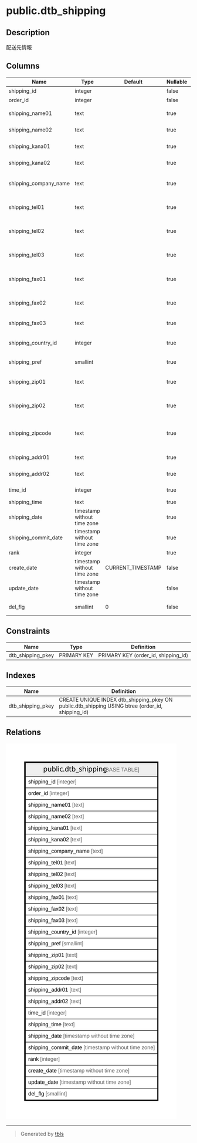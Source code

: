 # public.dtb_shipping

## Description

配送先情報

## Columns

| Name | Type | Default | Nullable | Children | Parents | Comment |
| ---- | ---- | ------- | -------- | -------- | ------- | ------- |
| shipping_id | integer |  | false |  |  | 配送先ID |
| order_id | integer |  | false |  |  | 受注ID |
| shipping_name01 | text |  | true |  |  | 配送先名前(姓) |
| shipping_name02 | text |  | true |  |  | 配送先名前(名) |
| shipping_kana01 | text |  | true |  |  | 配送先カナ(姓) |
| shipping_kana02 | text |  | true |  |  | 配送先カナ(名) |
| shipping_company_name | text |  | true |  |  | 【2.13】配送先会社名 |
| shipping_tel01 | text |  | true |  |  | 配送先電話番号(市外局番) |
| shipping_tel02 | text |  | true |  |  | 配送先電話番号(市内局番) |
| shipping_tel03 | text |  | true |  |  | 配送先電話番号(局番) |
| shipping_fax01 | text |  | true |  |  | 配送先FAX(市外局番) |
| shipping_fax02 | text |  | true |  |  | 配送先FAX(市内局番) |
| shipping_fax03 | text |  | true |  |  | 配送先FAX(局番) |
| shipping_country_id | integer |  | true |  |  | 【2.13】配送先国ID |
| shipping_pref | smallint |  | true |  |  | 都道府県ID |
| shipping_zip01 | text |  | true |  |  | 配送先郵便番号(3桁) |
| shipping_zip02 | text |  | true |  |  | 配送先郵便番号(4桁) |
| shipping_zipcode | text |  | true |  |  | 【2.13】配送先郵便番号(海外対応) |
| shipping_addr01 | text |  | true |  |  | 配送先住所1 |
| shipping_addr02 | text |  | true |  |  | 配送先住所2 |
| time_id | integer |  | true |  |  | 配送時間ID |
| shipping_time | text |  | true |  |  | 配送時間 |
| shipping_date | timestamp without time zone |  | true |  |  | 配達予定日 |
| shipping_commit_date | timestamp without time zone |  | true |  |  | 発送日時 |
| rank | integer |  | true |  |  | 表示順 |
| create_date | timestamp without time zone | CURRENT_TIMESTAMP | false |  |  | 作成日時 |
| update_date | timestamp without time zone |  | false |  |  | 更新日時 |
| del_flg | smallint | 0 | false |  |  | 削除フラグ |

## Constraints

| Name | Type | Definition |
| ---- | ---- | ---------- |
| dtb_shipping_pkey | PRIMARY KEY | PRIMARY KEY (order_id, shipping_id) |

## Indexes

| Name | Definition |
| ---- | ---------- |
| dtb_shipping_pkey | CREATE UNIQUE INDEX dtb_shipping_pkey ON public.dtb_shipping USING btree (order_id, shipping_id) |

## Relations

![er](public.dtb_shipping.svg)

---

> Generated by [tbls](https://github.com/k1LoW/tbls)
